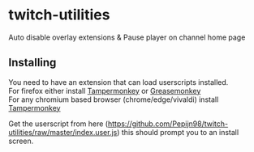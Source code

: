 # twitch-utilities
Auto disable overlay extensions & Pause player on channel home page

## Installing
You need to have an extension that can load userscripts installed. \
For firefox either install [Tampermonkey](https://addons.mozilla.org/en-US/firefox/addon/tampermonkey/) or [Greasemonkey](https://addons.mozilla.org/en-US/firefox/addon/greasemonkey/) \
For any chromium based browser (chrome/edge/vivaldi) install [Tampermonkey](https://chrome.google.com/webstore/detail/tampermonkey/dhdgffkkebhmkfjojejmpbldmpobfkfo)

Get the userscript from here (https://github.com/Pepijn98/twitch-utilities/raw/master/index.user.js) this should prompt you to an install screen.
